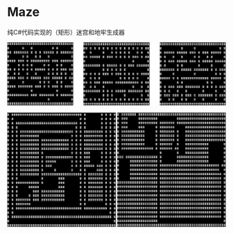 # Maze
纯C#代码实现的（矩形）迷宫和地牢生成器

![迷宫](https://github.com/simplex86/Maze/blob/main/doc/imgs/maze.png)

![地牢](https://github.com/simplex86/Maze/blob/main/doc/imgs/dungeon.png)
